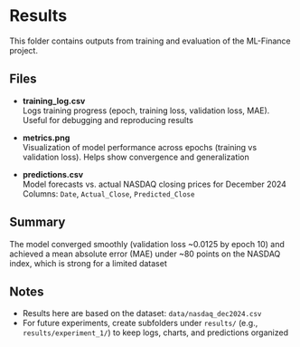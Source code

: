 # Results

This folder contains outputs from training and evaluation of the ML-Finance project.

## Files
- **training_log.csv**  
  Logs training progress (epoch, training loss, validation loss, MAE). Useful for debugging and reproducing results

- **metrics.png**  
  Visualization of model performance across epochs (training vs validation loss). Helps show convergence and generalization

- **predictions.csv**  
  Model forecasts vs. actual NASDAQ closing prices for December 2024  
  Columns: `Date`, `Actual_Close`, `Predicted_Close`

## Summary
The model converged smoothly (validation loss ~0.0125 by epoch 10) and achieved a mean absolute error (MAE) under ~80 points on the NASDAQ index, which is strong for a limited dataset

## Notes
- Results here are based on the dataset: `data/nasdaq_dec2024.csv`
- For future experiments, create subfolders under `results/` (e.g., `results/experiment_1/`) to keep logs, charts, and predictions organized

